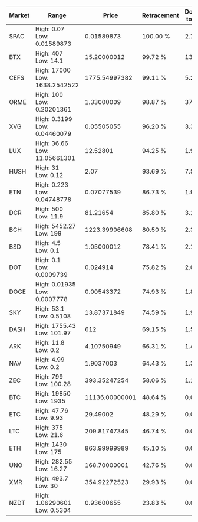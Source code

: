 | Market | Range | Price| Retracement | Doubles to 50% |
| --- | --- | --- | --- | --- |
| $PAC | High: 0.07<br />Low: 0.01589873 | 0.01589873 | 100.00 % | 2.70 |
| BTX | High: 407<br />Low: 14.1 | 15.20000012 | 99.72 % | 13.85 |
| CEFS | High: 17000<br />Low: 1638.2542522 | 1775.54997382 | 99.11 % | 5.25 |
| ORME | High: 100<br />Low: 0.20201361 | 1.33000009 | 98.87 % | 37.67 |
| XVG | High: 0.3199<br />Low: 0.04460079 | 0.05505055 | 96.20 % | 3.31 |
| LUX | High: 36.66<br />Low: 11.05661301 | 12.52801 | 94.25 % | 1.90 |
| HUSH | High: 31<br />Low: 0.12 | 2.07 | 93.69 % | 7.52 |
| ETN | High: 0.223<br />Low: 0.04748778 | 0.07077539 | 86.73 % | 1.91 |
| DCR | High: 500<br />Low: 11.9 | 81.21654 | 85.80 % | 3.15 |
| BCH | High: 5452.27<br />Low: 199 | 1223.39906608 | 80.50 % | 2.31 |
| BSD | High: 4.5<br />Low: 0.1 | 1.05000012 | 78.41 % | 2.19 |
| DOT | High: 0.1<br />Low: 0.0009739 | 0.024914 | 75.82 % | 2.03 |
| DOGE | High: 0.01935<br />Low: 0.0007778 | 0.00543372 | 74.93 % | 1.85 |
| SKY | High: 53.1<br />Low: 0.5108 | 13.87371849 | 74.59 % | 1.93 |
| DASH | High: 1755.43<br />Low: 101.97 | 612 | 69.15 % | 1.52 |
| ARK | High: 11.8<br />Low: 0.2 | 4.10750949 | 66.31 % | 1.46 |
| NAV | High: 4.99<br />Low: 0.2 | 1.9037003 | 64.43 % | 1.36 |
| ZEC | High: 799<br />Low: 100.28 | 393.35247254 | 58.06 % | 1.14 |
| BTC | High: 19850<br />Low: 1935 | 11136.00000001 | 48.64 % | 0.00 |
| ETC | High: 47.76<br />Low: 9.93 | 29.49002 | 48.29 % | 0.00 |
| LTC | High: 375<br />Low: 21.6 | 209.81747345 | 46.74 % | 0.00 |
| ETH | High: 1430<br />Low: 175 | 863.99999989 | 45.10 % | 0.00 |
| UNO | High: 282.55<br />Low: 16.27 | 168.70000001 | 42.76 % | 0.00 |
| XMR | High: 493.7<br />Low: 30 | 354.92272523 | 29.93 % | 0.00 |
| NZDT | High: 1.06290601<br />Low: 0.5304 | 0.93600655 | 23.83 % | 0.00 |

